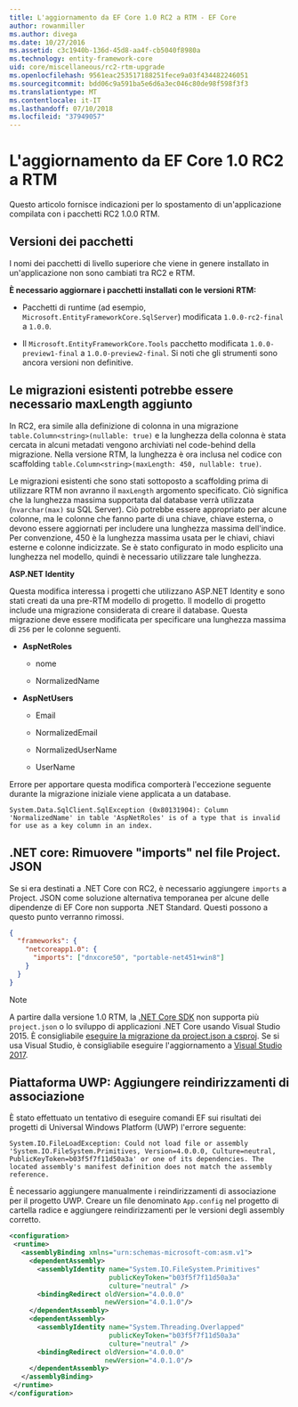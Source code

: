 ```yaml
---
title: L'aggiornamento da EF Core 1.0 RC2 a RTM - EF Core
author: rowanmiller
ms.author: divega
ms.date: 10/27/2016
ms.assetid: c3c1940b-136d-45d8-aa4f-cb5040f8980a
ms.technology: entity-framework-core
uid: core/miscellaneous/rc2-rtm-upgrade
ms.openlocfilehash: 9561eac253517188251fece9a03f434482246051
ms.sourcegitcommit: bdd06c9a591ba5e6d6a3ec046c80de98f598f3f3
ms.translationtype: MT
ms.contentlocale: it-IT
ms.lasthandoff: 07/10/2018
ms.locfileid: "37949057"
---
```

# <a name="upgrading-from-ef-core-10-rc2-to-rtm"></a>L'aggiornamento da EF Core 1.0 RC2 a RTM

Questo articolo fornisce indicazioni per lo spostamento di un'applicazione compilata con i pacchetti RC2 1.0.0 RTM.

## <a name="package-versions"></a>Versioni dei pacchetti

I nomi dei pacchetti di livello superiore che viene in genere installato in un'applicazione non sono cambiati tra RC2 e RTM.

**È necessario aggiornare i pacchetti installati con le versioni RTM:**

* Pacchetti di runtime (ad esempio, `Microsoft.EntityFrameworkCore.SqlServer`) modificata `1.0.0-rc2-final` a `1.0.0`.

* Il `Microsoft.EntityFrameworkCore.Tools` pacchetto modificata `1.0.0-preview1-final` a `1.0.0-preview2-final`. Si noti che gli strumenti sono ancora versioni non definitive.

## <a name="existing-migrations-may-need-maxlength-added"></a>Le migrazioni esistenti potrebbe essere necessario maxLength aggiunto

In RC2, era simile alla definizione di colonna in una migrazione `table.Column<string>(nullable: true)` e la lunghezza della colonna è stata cercata in alcuni metadati vengono archiviati nel code-behind della migrazione. Nella versione RTM, la lunghezza è ora inclusa nel codice con scaffolding `table.Column<string>(maxLength: 450, nullable: true)`.

Le migrazioni esistenti che sono stati sottoposto a scaffolding prima di utilizzare RTM non avranno il `maxLength` argomento specificato. Ciò significa che la lunghezza massima supportata dal database verrà utilizzata (`nvarchar(max)` su SQL Server). Ciò potrebbe essere appropriato per alcune colonne, ma le colonne che fanno parte di una chiave, chiave esterna, o devono essere aggiornati per includere una lunghezza massima dell'indice. Per convenzione, 450 è la lunghezza massima usata per le chiavi, chiavi esterne e colonne indicizzate. Se è stato configurato in modo esplicito una lunghezza nel modello, quindi è necessario utilizzare tale lunghezza.

**ASP.NET Identity**

Questa modifica interessa i progetti che utilizzano ASP.NET Identity e sono stati creati da una pre-RTM modello di progetto. Il modello di progetto include una migrazione considerata di creare il database. Questa migrazione deve essere modificata per specificare una lunghezza massima di `256` per le colonne seguenti.

*  **AspNetRoles**

    * nome

    * NormalizedName

*  **AspNetUsers**

   * Email

   * NormalizedEmail

   * NormalizedUserName

   * UserName

Errore per apportare questa modifica comporterà l'eccezione seguente durante la migrazione iniziale viene applicata a un database.

    System.Data.SqlClient.SqlException (0x80131904): Column 'NormalizedName' in table 'AspNetRoles' is of a type that is invalid for use as a key column in an index.

## <a name="net-core-remove-imports-in-projectjson"></a>.NET core: Rimuovere "imports" nel file Project. JSON

Se si era destinati a .NET Core con RC2, è necessario aggiungere `imports` a Project. JSON come soluzione alternativa temporanea per alcune delle dipendenze di EF Core non supporta .NET Standard. Questi possono a questo punto verranno rimossi.

``` json
{
  "frameworks": {
    "netcoreapp1.0": {
      "imports": ["dnxcore50", "portable-net451+win8"]
    }
  }
}
```

> [!NOTE]  
> A partire dalla versione 1.0 RTM, la [.NET Core SDK](https://www.microsoft.com/net/download/core) non supporta più `project.json` o lo sviluppo di applicazioni .NET Core usando Visual Studio 2015. È consigliabile [eseguire la migrazione da project.json a csproj](https://docs.microsoft.com/dotnet/articles/core/migration/). Se si usa Visual Studio, è consigliabile eseguire l'aggiornamento a [Visual Studio 2017](https://www.visualstudio.com/downloads/).

## <a name="uwp-add-binding-redirects"></a>Piattaforma UWP: Aggiungere reindirizzamenti di associazione

È stato effettuato un tentativo di eseguire comandi EF sui risultati dei progetti di Universal Windows Platform (UWP) l'errore seguente:

    System.IO.FileLoadException: Could not load file or assembly 'System.IO.FileSystem.Primitives, Version=4.0.0.0, Culture=neutral, PublicKeyToken=b03f5f7f11d50a3a' or one of its dependencies. The located assembly's manifest definition does not match the assembly reference.

È necessario aggiungere manualmente i reindirizzamenti di associazione per il progetto UWP. Creare un file denominato `App.config` nel progetto di cartella radice e aggiungere reindirizzamenti per le versioni degli assembly corretto.

``` xml
<configuration>
 <runtime>
   <assemblyBinding xmlns="urn:schemas-microsoft-com:asm.v1">
     <dependentAssembly>
       <assemblyIdentity name="System.IO.FileSystem.Primitives"
                         publicKeyToken="b03f5f7f11d50a3a"
                         culture="neutral" />
       <bindingRedirect oldVersion="4.0.0.0"
                        newVersion="4.0.1.0"/>
     </dependentAssembly>
     <dependentAssembly>
       <assemblyIdentity name="System.Threading.Overlapped"
                         publicKeyToken="b03f5f7f11d50a3a"
                         culture="neutral" />
       <bindingRedirect oldVersion="4.0.0.0"
                        newVersion="4.0.1.0"/>
     </dependentAssembly>
   </assemblyBinding>
 </runtime>
</configuration>
```
